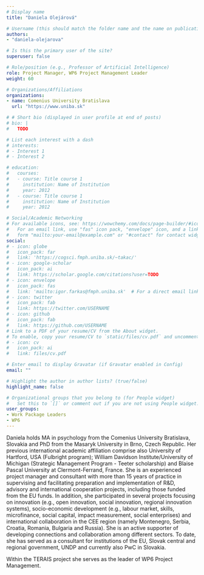 ```yaml
---
# Display name
title: "Daniela Olejárová"

# Username (this should match the folder name and the name on publications)
authors:
- "daniela-olejarova"

# Is this the primary user of the site?
superuser: false

# Role/position (e.g., Professor of Artificial Intelligence)
role: Project Manager, WP6 Project Management Leader
weight: 60

# Organizations/Affiliations
organizations:
- name: Comenius University Bratislava
  url: "https://www.uniba.sk"

# # Short bio (displayed in user profile at end of posts)
# bio: |
#   TODO

# List each interest with a dash
# interests:
# - Interest 1
# - Interest 2

# education:
#   courses:
#   - course: Title course 1
#     institution: Name of Institution
#     year: 2012
#   - course: Title course 1
#     institution: Name of Institution
#     year: 2012

# Social/Academic Networking
# For available icons, see: https://wowchemy.com/docs/page-builder/#icons
#   For an email link, use "fas" icon pack, "envelope" icon, and a link in the
#   form "mailto:your-email@example.com" or "#contact" for contact widget.
social:
# - icon: globe
#   icon_pack: far
#   link: 'https://cogsci.fmph.uniba.sk/~takac/'
# - icon: google-scholar
#   icon_pack: ai
#   link: https://scholar.google.com/citations?user=TODO
# - icon: envelope
#   icon_pack: fas
#   link: 'mailto:igor.farkas@fmph.uniba.sk'  # For a direct email link, use "mailto:test@example.org".
# - icon: twitter
#   icon_pack: fab
#   link: https://twitter.com/USERNAME
# - icon: github
#   icon_pack: fab
#   link: https://github.com/USERNAME
# Link to a PDF of your resume/CV from the About widget.
# To enable, copy your resume/CV to `static/files/cv.pdf` and uncomment the lines below.
# - icon: cv
#   icon_pack: ai
#   link: files/cv.pdf

# Enter email to display Gravatar (if Gravatar enabled in Config)
email: ""

# Highlight the author in author lists? (true/false)
highlight_name: false

# Organizational groups that you belong to (for People widget)
#   Set this to `[]` or comment out if you are not using People widget.
user_groups:
- Work Package Leaders
- WP6
---
```

Daniela holds MA in psychology from the Comenius University Bratislava, Slovakia and PhD from the Masaryk University in Brno, Czech Republic. Her previous international academic affiliation comprise also University of Hartford, USA (Fulbright program); William Davidson Institute/University of Michigan (Strategic Management Program - Teeter scholarship) and Blaise Pascal University at Clermont-Ferrand, France. She is an experienced project manager and consultant with more than 15 years of practice in supervising and facilitating preparation and implementation of R&D, advisory and international cooperation projects, including those funded from the EU funds. In addition, she participated in several projects focusing on innovation (e.g., open innovation, social innovation, regional innovation systems), socio-economic development (e.g., labour market, skills, microfinance, social capital, impact measurement, social enterprises) and international collaboration in the CEE region (namely Montenegro, Serbia, Croatia, Romania, Bulgaria and Russia). She is an active supporter of developing connections and collaboration among different sectors. To date, she has served as a consultant for institutions of the EU, Slovak central and regional government, UNDP and currently also PwC in Slovakia.

Within the TERAIS project she serves as the leader of WP6 Project Management.
